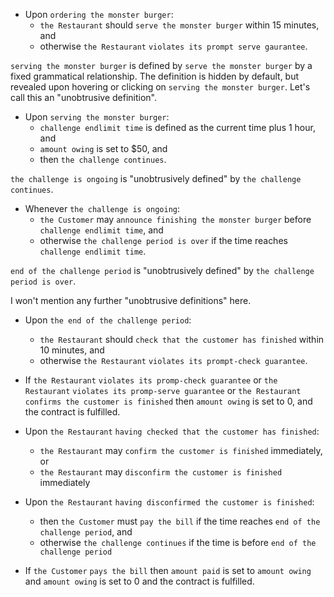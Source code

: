 * Upon `ordering the monster burger`:
	* `the Restaurant` should `serve the monster burger` within 15 minutes, and 
	* otherwise `the Restaurant` `violates its prompt serve gaurantee`.

`serving the monster burger` is defined by `serve the monster burger` by a fixed grammatical relationship. The definition is  hidden by default, but revealed upon hovering or clicking on `serving the monster burger`. Let's call this an "unobtrusive  definition".

* Upon `serving the monster burger`:
	* `challenge endlimit time` is defined as the current time plus 1 hour, and
	* `amount owing` is set to $50, and
	* then `the challenge continues`.

`the challenge is ongoing` is "unobtrusively defined" by `the challenge continues`.

* Whenever `the challenge is ongoing`:
	* `the Customer` may `announce finishing the monster burger` before `challenge endlimit time`, and
	* otherwise `the challenge period is over` if the time reaches `challenge endlimit time`.

`end of the challenge period` is "unobtrusively defined" by `the challenge period is over`.

I won't mention any further "unobtrusive definitions" here.

* Upon `the end of the challenge period`:
	* `the Restaurant` should `check that the customer has finished` within 10 minutes, and 
	* otherwise `the Restaurant` `violates its prompt-check guarantee`.

* If 
	`the Restaurant` `violates its promp-check guarantee` or 
	`the Restaurant` `violates its promp-serve guarantee` or 
	`the Restaurant` `confirms the customer is finished` 
  	then `amount owing` is set to 0, and the contract is fulfilled.

* Upon `the Restaurant` `having checked that the customer has finished`:
	* `the Restaurant` may `confirm the customer is finished` immediately, or
	* `the Restaurant` may `disconfirm the customer is finished` immediately

* Upon `the Restaurant` `having disconfirmed the customer is finished`:
	* then `the Customer` must `pay the bill` if the time reaches `end of the challenge period`, and
	* otherwise `the challenge continues` if the time is before `end of the challenge period`

* If `the Customer` `pays the bill` then `amount paid` is set to `amount owing` and `amount owing` is set to 0 and the contract is fulfilled.

